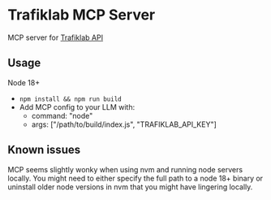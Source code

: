# Trafiklab MCP Server

MCP server for [Trafiklab API](https://www.trafiklab.se/)

## Usage

Node 18+

- `npm install && npm run build`
- Add MCP config to your LLM with:
    - command: "node"
    - args: ["/path/to/build/index.js", "TRAFIKLAB_API_KEY"]

## Known issues

MCP seems slightly wonky when using nvm and running node servers locally. You might need to either specify the full path to a node 18+ binary or uninstall older node versions in nvm that you might have lingering locally.
